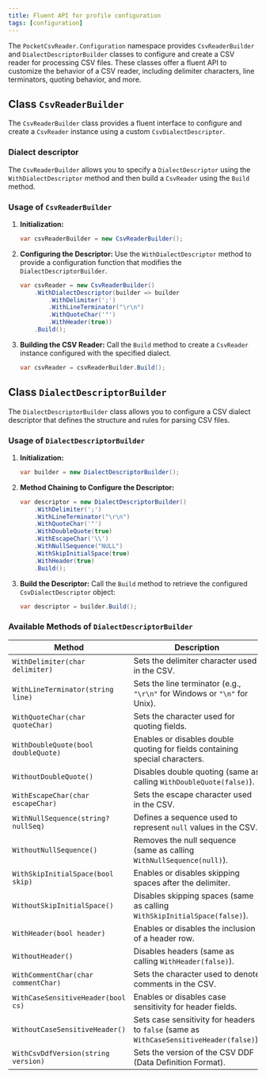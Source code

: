 ```yaml
---
title: Fluent API for profile configuration
tags: [configuration]
---
```

The `PocketCsvReader.Configuration` namespace provides `CsvReaderBuilder` and `DialectDescriptorBuilder` classes to configure and create a CSV reader for processing CSV files. These classes offer a fluent API to customize the behavior of a CSV reader, including delimiter characters, line terminators, quoting behavior, and more.

## Class `CsvReaderBuilder`

The `CsvReaderBuilder` class provides a fluent interface to configure and create a `CsvReader` instance using a custom `CsvDialectDescriptor`.

### Dialect descriptor

The `CsvReaderBuilder` allows you to specify a `DialectDescriptor` using the `WithDialectDescriptor` method and then build a `CsvReader` using the `Build` method.

### Usage of `CsvReaderBuilder`

1. **Initialization:**

   ```csharp
   var csvReaderBuilder = new CsvReaderBuilder();
   ```

2. **Configuring the Descriptor:**
   Use the `WithDialectDescriptor` method to provide a configuration function that modifies the `DialectDescriptorBuilder`.

   ```csharp
   var csvReader = new CsvReaderBuilder()
       .WithDialectDescriptor(builder => builder
           .WithDelimiter(';')
           .WithLineTerminator("\r\n")
           .WithQuoteChar('"')
           .WithHeader(true))
       .Build();
   ```

3. **Building the CSV Reader:**
   Call the `Build` method to create a `CsvReader` instance configured with the specified dialect.

   ```csharp
   var csvReader = csvReaderBuilder.Build();
   ```

## Class `DialectDescriptorBuilder`

The `DialectDescriptorBuilder` class allows you to configure a CSV dialect descriptor that defines the structure and rules for parsing CSV files.

### Usage of `DialectDescriptorBuilder`

1. **Initialization:**

   ```csharp
   var builder = new DialectDescriptorBuilder();
   ```

2. **Method Chaining to Configure the Descriptor:**

   ```csharp
   var descriptor = new DialectDescriptorBuilder()
       .WithDelimiter(';')
       .WithLineTerminator("\r\n")
       .WithQuoteChar('"')
       .WithDoubleQuote(true)
       .WithEscapeChar('\\')
       .WithNullSequence("NULL")
       .WithSkipInitialSpace(true)
       .WithHeader(true)
       .Build();
   ```

3. **Build the Descriptor:**
   Call the `Build` method to retrieve the configured `CsvDialectDescriptor` object:

   ```csharp
   var descriptor = builder.Build();
   ```

### Available Methods of `DialectDescriptorBuilder`

| **Method**                          | **Description**                                                                                  |
|-------------------------------------|--------------------------------------------------------------------------------------------------|
| `WithDelimiter(char delimiter)`     | Sets the delimiter character used in the CSV.                                                    |
| `WithLineTerminator(string line)`   | Sets the line terminator (e.g., `"\r\n"` for Windows or `"\n"` for Unix).                        |
| `WithQuoteChar(char quoteChar)`     | Sets the character used for quoting fields.                                                      |
| `WithDoubleQuote(bool doubleQuote)` | Enables or disables double quoting for fields containing special characters.                     |
| `WithoutDoubleQuote()`              | Disables double quoting (same as calling `WithDoubleQuote(false)`).                              |
| `WithEscapeChar(char escapeChar)`   | Sets the escape character used in the CSV.                                                       |
| `WithNullSequence(string? nullSeq)` | Defines a sequence used to represent `null` values in the CSV.                                   |
| `WithoutNullSequence()`             | Removes the null sequence (same as calling `WithNullSequence(null)`).                            |
| `WithSkipInitialSpace(bool skip)`   | Enables or disables skipping spaces after the delimiter.                                         |
| `WithoutSkipInitialSpace()`         | Disables skipping spaces (same as calling `WithSkipInitialSpace(false)`).                        |
| `WithHeader(bool header)`           | Enables or disables the inclusion of a header row.                                               |
| `WithoutHeader()`                   | Disables headers (same as calling `WithHeader(false)`).                                          |
| `WithCommentChar(char commentChar)` | Sets the character used to denote comments in the CSV.                                           |
| `WithCaseSensitiveHeader(bool cs)`  | Enables or disables case sensitivity for header fields.                                          |
| `WithoutCaseSensitiveHeader()`      | Sets case sensitivity for headers to `false` (same as `WithCaseSensitiveHeader(false)`).         |
| `WithCsvDdfVersion(string version)` | Sets the version of the CSV DDF (Data Definition Format).                                        |
